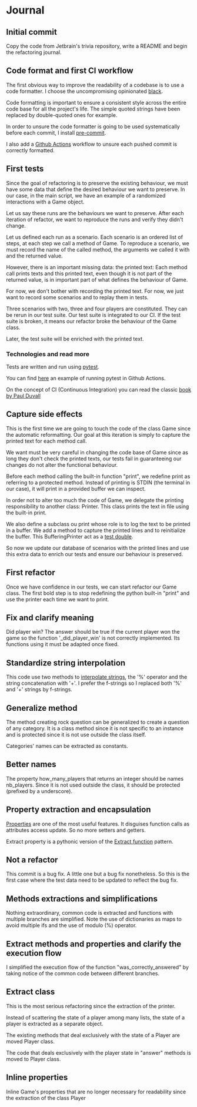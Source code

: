 # Journal

## Initial commit
Copy the code from Jetbrain's trivia repository, write a README and begin the refactoring journal.

## Code format and first CI workflow
The first obvious way to improve the readability of a codebase is to use a code formatter.
I choose the uncompromising opinionated [black](https://github.com/psf/black).

Code formatting is important to ensure a consistent style across the entire code base for all the project's life.
The simple quoted strings have been replaced by double-quoted ones for example.

In order to unsure the code formatter is going to be used systematically before each commit,
I install [pre-commit](https://pre-commit.com/).

I also add a [Github Actions](https://docs.github.com/en/actions)
workflow to unsure each pushed commit is correctly formatted.
## First tests
Since the goal of refactoring is to preserve the existing behaviour,
we must have some data that define the desired behaviour we want to preserve. In our case, in the main
script, we have an example of a randomized interactions with a Game object.

Let us say these runs are the behaviours we want to preserve.
After each iteration of refactor, we want to reproduce the runs and verify they didn't change.

Let us defined each run as a scenario. Each scenario is an ordered list of steps,
at each step we call a method of Game. To reproduce a scenario, we must record the name of the called method,
the arguments we called it with and the returned value.

However, there is an important missing data: the printed text: Each method call prints texts and this
printed text, even though it is not part of the returned value, is in important part of what defines the behaviour of Game.

For now, we don't bother with recording the printed text. For now, we just want to record some scenarios and to replay
them in tests.

Three scenarios with two, three and four players are constituted. They can be rerun in our test suite.
Our test suite is integrated to our CI. If the test suite is broken, it means our refactor broke the behaviour of the Game class.

Later, the test suite will be enriched with the printed text.
### Technologies and read more
Tests are written and run using [pytest](https://docs.pytest.org/).

You can find [here](https://docs.pytest.org/) an example of running pytest in Github Actions.

On the concept of CI (Continuous Integration) you can read the classic [book by Paul Duvall](https://www.amazon.fr/Continuous-Integration-Improving-Software-Reducing/dp/0321336380)

## Capture side effects
This is the first time we are going to touch the code of the class Game since the automatic reformatting.
Our goal at this iteration is simply to capture the printed text for each method call.

We want must be very careful in changing the code base of Game since as long they don't check the printed texts, our tests fail in guaranteeing our changes do not alter the functional behaviour.

Before each method calling the built-in function "print", we redefine print as referring to a protected method. Instead of printing is STDIN (the terminal in our case), it will print in a provided buffer we can inspect.

In order not to alter too much the code of Game, we delegate the printing responsibility to another class: Printer. This class prints the text in file using the built-in print.

We also define a subclass ou print whose role
is to log the text to be printed in a buffer. We add a method to capture the printed lines and to reinitialize the buffer.
This BufferingPrinter act as a [test double](https://martinfowler.com/bliki/TestDouble.html).

So now we update our database of scenarios with the printed lines and use this extra data to enrich our tests and ensure our behaviour is preserved.

## First refactor
Once we have confidence in our tests, we can start refactor our Game class. The first bold step is to stop redefining the python built-in "print"
and use the printer each time we want to print.

## Fix and clarify meaning
Did player win? The answer should be true if the current player won the game so the function '_did_player_win' is not correctly implemented. Its functions using it must be adapted once fixed.

## Standardize string interpolation
This code use two methods to [interpolate strings](https://en.wikipedia.org/wiki/String_interpolation), the '%' operator and the string concatenation with '+'. I prefer the f-strings so I replaced
both '%' and '+' strings by f-strings.

## Generalize method
The method creating rock question can be generalized to create a question of any category. It is a class method since it is not specific to an instance and is protected since it is not use outside the
class itself.

Categories' names can be extracted as constants.

## Better names
The property how_many_players that returns an integer should be names nb_players. Since it is not used outside the class, it should be protected (prefixed by a underscore).

## Property extraction and encapsulation
[Properties](https://realpython.com/python-property/) are one of the most useful features. It disguises function calls as attributes access update. So no more setters and getters.

Extract property is a pythonic version of the [Extract function](https://refactoring.com/catalog/extractFunction.html) pattern.

## Not a refactor
This commit is a bug fix. A little one but a bug fix nonetheless. So this is the first case where the test data
need to be updated to reflect the bug fix.

## Methods extractions and simplifications
Nothing extraordinary, common code is extracted and functions with multiple branches are simplified.
Note the use of dictionaries as maps to avoid multiple ifs and the use of modulo (%) operator.

## Extract methods and properties and clarify the execution flow
I simplified the execution flow of the function "was_correctly_answered" by taking notice of the common code between
different branches.

## Extract class
This is the most serious refactoring since the extraction of the printer.

Instead of scattering the state of a player among many lists, the state of a player is extracted as a separate object.

The existing methods that deal exclusively with the state of a Player are moved Player class.

The code that deals exclusively with the player state in "answer" methods is moved to Player class.

## Inline properties
Inline Game's properties that are no longer necessary for readability since the extraction of the class Player
